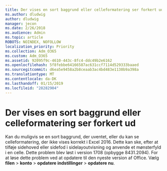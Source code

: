 ```yaml
---
title: Der vises en sort baggrund eller celleformatering ser forkert ud
ms.author: dludwig
author: dludwig
manager: jecon
ms.date: 2/26/2018
ms.audience: Admin
ms.topic: article
ROBOTS: NOINDEX, NOFOLLOW
localization_priority: Priority
ms.collection: Adm_O365
ms.custom: Adm_O365
ms.assetid: 92095f9c-4610-443c-8fc4-ddc49b2e6162
ms.openlocfilehash: 5f8febbe64166587ac631ccf7114d529333baaed
ms.sourcegitcommit: d6ea5e9458a2b8ceaab3ac4bd483e1130b9a398a
ms.translationtype: MT
ms.contentlocale: da-DK
ms.lasthandoff: 01/15/2019
ms.locfileid: "28282904"
---
```

# <a name="a-black-background-appears-or-cell-formatting-doesnt-look-right"></a>Der vises en sort baggrund eller celleformatering ser forkert ud

Kan du muligvis se en sort baggrund, der uventet, eller du kan se celleformatering, der ikke vises korrekt i Excel 2016. Dette kan ske, efter at tilføje sidehoved eller sidefod i sidelayoutvisning og anvende et mønsterfyld i en celle. Dette problem blev løst i version 1708 (opbygge 8431.2094). For at løse dette problem ved at opdatere til den nyeste version af Office. Vælg **filen** \> **konto** \> **opdatere indstillinger** \> **opdatere nu**.
  

